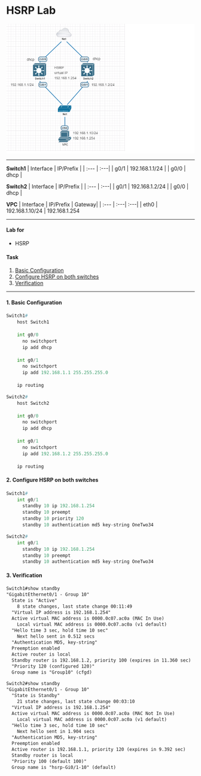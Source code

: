 # HSRP Lab


![](./Images/hsrp.png "hsrp")

---
**Switch1**
| Interface | IP/Prefix |
| :--- | :---|
| g0/1 | 192.168.1.1/24 |
| g0/0 | dhcp |

**Switch2**
| Interface | IP/Prefix | 
| :--- | :---| 
| g0/1 | 192.168.1.2/24 |
| g0/0 | dhcp |

**VPC**
| Interface | IP/Prefix | Gateway|
| :--- | :---| :---|
| eth0 | 192.168.1.10/24 | 192.168.1.254

---
#### Lab for
- HSRP

#### Task

1. [Basic Configuration](#1-basic-configuration)
2. [Configure HSRP on both switches](#2-configure-hsrp-on-both-switches)
3. [Verification](#3-verification)
---

#### 1. Basic Configuration

```py
Switch1# 
    host Switch1

    int g0/0
      no switchport
      ip add dhcp

    int g0/1
      no switchport
      ip add 192.168.1.1 255.255.255.0

    ip routing
```

```py
Switch2# 
    host Switch2

    int g0/0
      no switchport
      ip add dhcp

    int g0/1
      no switchport
      ip add 192.168.1.2 255.255.255.0

    ip routing
```

#### 2. Configure HSRP on both switches
```py
Switch1# 
    int g0/1
      standby 10 ip 192.168.1.254
      standby 10 preempt
      standby 10 priority 120
      standby 10 authentication md5 key-string OneTwo34
```

```py
Switch2# 
    int g0/1
      standby 10 ip 192.168.1.254
      standby 10 preempt
      standby 10 authentication md5 key-string OneTwo34
```
#### 3. Verification

```shell
Switch1#show standby
"GigabitEthernet0/1 - Group 10"
  State is "Active"
    8 state changes, last state change 00:11:49
  "Virtual IP address is 192.168.1.254"
  Active virtual MAC address is 0000.0c07.ac0a (MAC In Use)
    Local virtual MAC address is 0000.0c07.ac0a (v1 default)
  "Hello time 3 sec, hold time 10 sec"
    Next hello sent in 0.512 secs
  "Authentication MD5, key-string"
  Preemption enabled
  Active router is local
  Standby router is 192.168.1.2, priority 100 (expires in 11.360 sec)
  "Priority 120 (configured 120)"
  Group name is "Group10" (cfgd)
  ```


```shell
Switch2#show standby
"GigabitEthernet0/1 - Group 10"
  "State is Standby"
    21 state changes, last state change 00:03:10
  "Virtual IP address is 192.168.1.254"
  Active virtual MAC address is 0000.0c07.ac0a (MAC Not In Use)
    Local virtual MAC address is 0000.0c07.ac0a (v1 default)
  "Hello time 3 sec, hold time 10 sec"
    Next hello sent in 1.904 secs
  "Authentication MD5, key-string"
  Preemption enabled
  Active router is 192.168.1.1, priority 120 (expires in 9.392 sec)
  Standby router is local
  "Priority 100 (default 100)"
  Group name is "hsrp-Gi0/1-10" (default)
```






